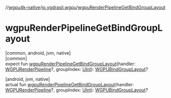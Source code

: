 //[wgpu4k-native](../../index.md)/[io.ygdrasil.wgpu](index.md)/[wgpuRenderPipelineGetBindGroupLayout](wgpu-render-pipeline-get-bind-group-layout.md)

# wgpuRenderPipelineGetBindGroupLayout

[common, android, jvm, native]\
[common]\
expect fun [wgpuRenderPipelineGetBindGroupLayout](wgpu-render-pipeline-get-bind-group-layout.md)(handler: [WGPURenderPipeline](-w-g-p-u-render-pipeline/index.md)?, groupIndex: [UInt](https://kotlinlang.org/api/core/kotlin-stdlib/kotlin/-u-int/index.html)): [WGPUBindGroupLayout](-w-g-p-u-bind-group-layout/index.md)?

[android, jvm, native]\
actual fun [wgpuRenderPipelineGetBindGroupLayout](wgpu-render-pipeline-get-bind-group-layout.md)(handler: [WGPURenderPipeline](-w-g-p-u-render-pipeline/index.md)?, groupIndex: [UInt](https://kotlinlang.org/api/core/kotlin-stdlib/kotlin/-u-int/index.html)): [WGPUBindGroupLayout](-w-g-p-u-bind-group-layout/index.md)?
